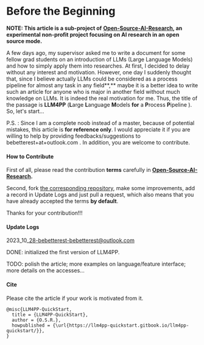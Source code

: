 # Before the Beginning

**NOTE: This article is a sub-project of** [**Open-Source-AI-Research**](https://github.com/OpenSource-Research/Open-Source-AI-Research#open-source-ai-research)**, an experimental non-profit project focusing on AI research in an open source mode.**



A few days ago, my supervisor asked me to write a document for some fellow grad students on an introduction of LLMs (Large Language Models) and how to simply apply them into researches. At first, I decided to delay without any interest and motivation. However, one day I suddenly thought that, since I believe actually LLMs could be considered as a process pipeline for almost any task in any field**,** maybe it is a better idea to write such an article for anyone who is major in another field without much knowledge on LLMs. It is indeed the real motivation for me. Thus, the title of the passage is **LLM4PP** (**L**arge **L**anguage **M**odels **for** a **P**rocess **P**ipeline ). So, let's start...



P.S. : Since I am a complete noob instead of a master, because of potential mistakes, this article is **for reference only**. I would appreciate it if you are willing to help by providing feedbacks/suggestions to bebetterest+at+outlook.com . In addition, you are welcome to contribute.



#### How to Contribute

First of all, please read the contribution **terms** carefully in [**Open-Source-AI-Research**](https://github.com/OpenSource-Research/Open-Source-AI-Research#open-source-ai-research)**.**

Second, fork [the corresponding repository](https://github.com/bebetterest/LLM4PP-QuickStart), make some improvements, add a record in Update Logs and just pull a request, which also means that you have already accepted the terms **by default**.

Thanks for your contribution!!!



#### Update Logs



2023\_10\_28-bebetterest-bebetterest@outlook.com

DONE: initialized the first version of LLM4PP.

TODO: polish the article; more examples on language/feature interface; more details on the accesses...



#### Cite

Please cite the article if your work is motivated from it.

```
@misc{LLM4PP-QuickStart,
  title = {LLM4PP-QuickStart},
  author = {O.S.R.},
  howpublished = {\url{https://llm4pp-quickstart.gitbook.io/llm4pp-quickstart/}},
}
```



